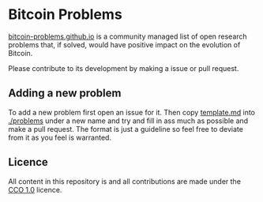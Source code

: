 # Bitcoin Problems

[bitcoin-problems.github.io](https://bitcoin-problems.github.io)
is a community managed list of open research problems that, if solved, would have positive impact on the evolution of Bitcoin.

Please contribute to its development by making a issue or pull request.

## Adding a new problem

To add a new problem first open an issue for it.
Then copy [template.md](./template.md) into [./problems](./problems) under a new name and try and fill in ass much as possible and make a pull request.
The format is just a guideline so feel free to deviate from it as you feel is warranted.

## Licence

All content in this repository is and all contributions are made under the [CCO 1.0](https://creativecommons.org/publicdomain/zero/1.0/) licence.
